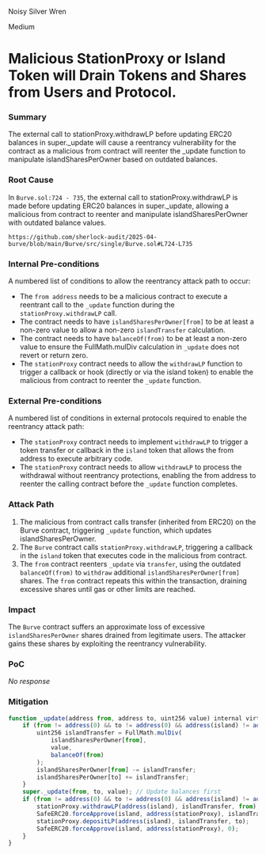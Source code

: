 Noisy Silver Wren

Medium

# Malicious StationProxy or Island Token will Drain Tokens and Shares from Users and Protocol.

### Summary

The external call to stationProxy.withdrawLP before updating ERC20 balances in super._update will cause a reentrancy vulnerability for the contract as a malicious from contract will reenter the _update function to manipulate islandSharesPerOwner based on outdated balances.

### Root Cause

In ``Burve.sol:724 - 735``, the external call to stationProxy.withdrawLP is made before updating ERC20 balances in super._update, allowing a malicious from contract to reenter and manipulate islandSharesPerOwner with outdated balance values.

``https://github.com/sherlock-audit/2025-04-burve/blob/main/Burve/src/single/Burve.sol#L724-L735``


### Internal Pre-conditions

A numbered list of conditions to allow the reentrancy attack path to occur:

- The `from address` needs to be a malicious contract to execute a reentrant call to the `_update` function during the `stationProxy.withdrawLP` call.
- The contract needs to have `islandSharesPerOwner[from]` to be at least a non-zero value to allow a non-zero `islandTransfer` calculation.
- The contract needs to have `balanceOf(from)` to be at least a non-zero value to ensure the FullMath.mulDiv calculation in `_update` does not revert or return zero.
- The `stationProxy` contract needs to allow the `withdrawLP` function to trigger a callback or hook (directly or via the island token) to enable the malicious from contract to reenter the `_update` function.

### External Pre-conditions

A numbered list of conditions in external protocols required to enable the reentrancy attack path:

- The `stationProxy` contract needs to implement `withdrawLP` to trigger a token transfer or callback in the `island` token that allows the from address to execute arbitrary code.
- The `stationProxy` contract needs to allow `withdrawLP` to process the withdrawal without reentrancy protections, enabling the from address to reenter the calling contract before the `_update` function completes.

### Attack Path

1. The malicious from contract calls transfer (inherited from ERC20) on the Burve contract, triggering `_update` function, which updates islandSharesPerOwner.
2. The `Burve` contract calls `stationProxy.withdrawLP`, triggering a callback in the `island` token that executes code in the malicious from contract.
3. The `from` contract reenters `_update` via `transfer`, using the outdated `balanceOf(from)` to `withdraw` additional `islandSharesPerOwner[from]` shares.
The `from` contract repeats this within the transaction, draining excessive shares until gas or other limits are reached.

### Impact

The `Burve` contract suffers an approximate loss of excessive `islandSharesPerOwner` shares drained from legitimate users. The attacker gains these shares by exploiting the reentrancy vulnerability.

### PoC

_No response_

### Mitigation

```javascript
function _update(address from, address to, uint256 value) internal virtual override {
    if (from != address(0) && to != address(0) && address(island) != address(0)) {
        uint256 islandTransfer = FullMath.mulDiv(
            islandSharesPerOwner[from],
            value,
            balanceOf(from)
        );
        islandSharesPerOwner[from] -= islandTransfer;
        islandSharesPerOwner[to] += islandTransfer;
    }
    super._update(from, to, value); // Update balances first
    if (from != address(0) && to != address(0) && address(island) != address(0)) {
        stationProxy.withdrawLP(address(island), islandTransfer, from);
        SafeERC20.forceApprove(island, address(stationProxy), islandTransfer);
        stationProxy.depositLP(address(island), islandTransfer, to);
        SafeERC20.forceApprove(island, address(stationProxy), 0);
    }
}
```